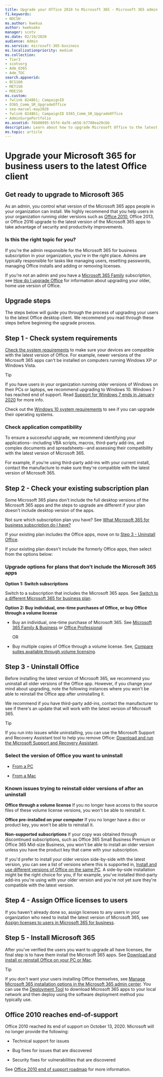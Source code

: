 ```yaml
---
title: Upgrade your Office 2010 to Microsoft 365 - Microsoft 365 admin
f1.keywords:
- NOCSH
ms.author: kwekua
author: kwekuako
manager: scotv
ms.date: 02/19/2020
audience: Admin
ms.service: microsoft-365-business
ms.localizationpriority: medium
ms.collection:
- Tier3
- scotvorg
- Adm_O365
- Adm_TOC
search.appverid:
- BCS160
- MET150
- MOE150
ms.custom:
- fwlink 824861; CampaignID
- O365_Comm_SR_UpgradeOffice
- seo-marvel-may2020
- fwlink 824861; CampaignID O365_Comm_SR_UpgradeOffice
- AdminSurgePortfolio
ms.assetid: f6b00895-b5fd-4af6-a656-b7788ea20cbb
description: Learn about how to upgrade Microsoft Office to the latest Office client for users in your organization.
ms.topic: article
---
```


# Upgrade your Microsoft 365 for business users to the latest Office client

## Get ready to upgrade to Microsoft 365

As an admin, you control what version of the Microsoft 365 apps people in your organization can install. We highly recommend that you help users in your organization running older versions such as [Office 2010](#office-2010-reaches-end-of-support), Office 2013, or Office 2016 upgrade to the latest version of the Microsoft 365 apps to take advantage of security and productivity improvements.

### Is this the right topic for you?

If you're the admin responsible for the Microsoft 365 for business subscription in your organization, you're in the right place. Admins are typically responsible for tasks like managing users, resetting passwords, managing Office installs and adding or removing licenses.

 If you're not an admin and you have a [Microsoft 365 Family](https://support.microsoft.com/office/28cbc8cf-1332-4f04-9123-9b660abb629e#BKMK_OfficePlans) subscription, see [How do I upgrade Office](https://support.microsoft.com/office/ee68f6cf-422f-464a-82ec-385f65391350) for information about upgrading your older, home use version of Office.

## Upgrade steps

The steps below will guide you through the process of upgrading your users to the latest Office desktop client. We recommend you read through these steps before beginning the upgrade process.
  
## Step 1 - Check system requirements

[Check the system requirements](https://www.microsoft.com/microsoft-365/microsoft-365-and-office-resources) to make sure your devices are compatible with the latest version of Office. For example, newer versions of the Microsoft 365 apps can't be installed on computers running Windows XP or Windows Vista.
  
> [!TIP]
> If you have users in your organization running older versions of Windows on their PCs or laptops, we recommend upgrading to Windows 10. Windows 7 has reached end of support. Read [Support for Windows 7 ends in January 2020](https://www.microsoft.com/microsoft-365/windows/end-of-windows-7-support?rtc=1) for more info.

Check out the [Windows 10 system requirements](https://www.microsoft.com/windows/windows-10-specifications) to see if you can upgrade their operating systems.

### Check application compatibility

To ensure a successful upgrade, we recommend identifying your applications--including VBA scripts, macros, third-party add-ins, and complex documents and spreadsheets--and assessing their compatibility with the latest version of Microsoft 365.
  
For example, if you're using third-party add-ins with your current install, contact the manufacture to make sure they're compatible with the latest version of Microsoft 365.
  
## Step 2 - Check your existing subscription plan

Some Microsoft 365 plans don't include the full desktop versions of the Microsoft 365 apps and the steps to upgrade are different if your plan doesn't include desktop version of the apps.
  
Not sure which subscription plan you have? See [What Microsoft 365 for business subscription do I have?](../admin-overview/what-subscription-do-i-have.md)
  
If your existing plan includes the Office apps, move on to [Step 3 - Uninstall Office](#step-3---uninstall-office).
  
If your existing plan doesn't include the formerly Office apps, then select from the options below:
  
### Upgrade options for plans that don't include the Microsoft 365 apps

 **Option 1: Switch subscriptions**

Switch to a subscription that includes the Microsoft 365 apps. See [Switch to a different Microsoft 365 for business plan](../../commerce/subscriptions/switch-to-a-different-plan.md).

**Option 2: Buy individual, one-time purchases of Office, or buy Office through a volume license**

 - Buy an individual, one-time purchase of Microsoft 365. See [Microsoft 365 Family &amp; Business](https://www.microsoft.com/microsoft-365/buy/compare-all-microsoft-365-products-b) or [Office Professional](https://www.microsoft.com/microsoft-365/p/office-professional-2019/CFQ7TTC0K7C5/)

     OR

 - Buy multiple copies of Office through a volume license. See, [Compare suites available through volume licensing](https://products.office.com/business/microsoft-office-volume-licensing-suites-comparison).

## Step 3 - Uninstall Office

Before installing the latest version of Microsoft 365, we recommend you uninstall all older versions of the Office app. However, if you change your mind about upgrading, note the following instances where you won't be able to reinstall the Office app after uninstalling it.
  
We recommend if you have third-party add-ins, contact the manufacturer to see if there's an update that will work with the latest version of Microsoft 365.

> [!TIP]
> If you run into issues while uninstalling, you can use the Microsoft Support and Recovery Assistant tool to help you remove Office: [Download and run the Microsoft Support and Recovery Assistant](https://go.microsoft.com/fwlink/?LinkID=2155008).

### Select the version of Office you want to uninstall

- [From a PC](https://support.microsoft.com/office/9dd49b83-264a-477a-8fcc-2fdf5dbf61d8)

- [From a Mac](https://support.microsoft.com/office/eefa1199-5b58-43af-8a3d-b73dc1a8cae3)
  
### Known issues trying to reinstall older versions of after an uninstall

 **Office through a volume license** If you no longer have access to the source files of these volume license versions, you won't be able to reinstall it.

 **Office pre-installed on your computer** If you no longer have a disc or product key, you won't be able to reinstall it.

 **Non-supported subscriptions** If your copy was obtained through discontinued subscriptions, such as Office 365 Small Business Premium or Office 365 Mid-size Business, you won't be able to install an older version unless you have the product key that came with your subscription.

If you'd prefer to install your older version side-by-side with the latest version, you can see a list of versions where this is supported in, [Install and use different versions of Office on the same PC](https://support.microsoft.com/office/6ebb44ce-18a3-43f9-a187-b78c513788bf). A side-by-side installation might be the right choice for you, if for example, you've installed third-party add-ins you're using with your older version and you're not yet sure they're compatible with the latest version.

## Step 4 - Assign Office licenses to users

If you haven't already done so, assign licenses to any users in your organization who need to install the latest version of Microsoft 365, see [Assign licenses to users in Microsoft 365 for business](../manage/assign-licenses-to-users.md).
  
## Step 5 - Install Microsoft 365

After you've verified the users you want to upgrade all have licenses, the final step is to have them install the Microsoft 365 apps. See [Download and install or reinstall Office on your PC or Mac](https://support.microsoft.com/office/4414eaaf-0478-48be-9c42-23adc4716658).
  
> [!TIP]
> If you don't want your users installing Office themselves, see [Manage Microsoft 365 installation options in the Microsoft 365 admin center](/DeployOffice/manage-software-download-settings-office-365). You can use the [Deployment Tool](/DeployOffice/overview-office-deployment-tool) to download Microsoft 365 apps to your local network and then deploy using the software deployment method you typically use.

## Office 2010 reaches end-of-support

Office 2010 reached its end of support on October 13, 2020. Microsoft will no longer provide the following:

- Technical support for issues

- Bug fixes for issues that are discovered

- Security fixes for vulnerabilities that are discovered

See [Office 2010 end of support roadmap](/deployoffice/endofsupport/office-2010-end-support-roadmap) for more information.
